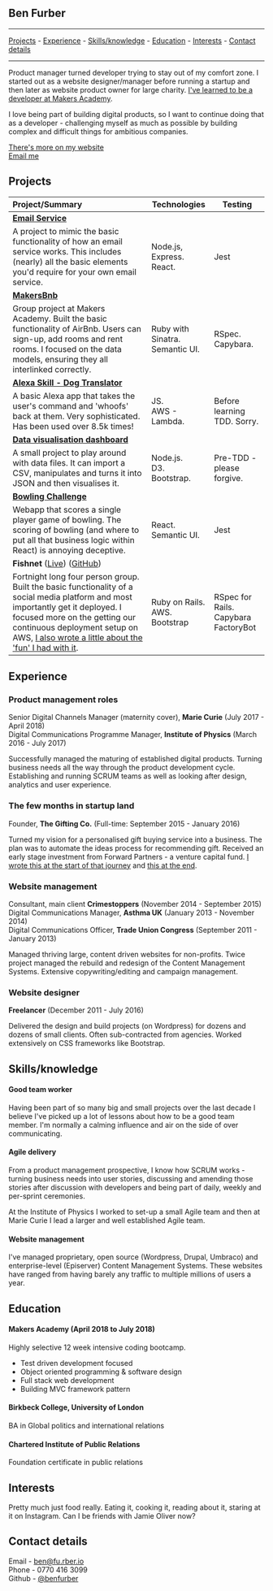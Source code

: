 ## Ben Furber
***
[Projects](#projects) - [Experience](#experience) - [Skills/knowledge](#skills) - [Education](#education) - [Interests](#interests) - [Contact details](#contact)
***

Product manager turned developer trying to stay out of my comfort zone. I started out as a website designer/manager before running a startup and then later as website product owner for large charity. [I've learned to be a developer at Makers Academy](#education).

I love being part of building digital products, so I want to continue doing that as a developer - challenging myself as much as possible by building complex and difficult things for ambitious companies.

[There's more on my website](http://fu.rber.io)<br/>
[Email me](mailto:ben@fu.rber.io)

## <a name="projects">Projects</a>

| Project/Summary        |   Technologies  |  Testing  |
| :----------------------| ----------------|-----------|
| **[Email Service](https://github.com/charmalt/final-project-main)** |
| A project to mimic the basic functionality of how an email service works. This includes (nearly) all the basic elements you'd require for your own email service. | Node.js, Express. <br/>React. | Jest |
| **[MakersBnb](https://github.com/charmalt/makersbnb)** |
| Group project at Makers Academy. Built the basic functionality of AirBnb. Users can sign-up, add rooms and rent rooms. I focused on the data models, ensuring they all interlinked correctly. | Ruby with Sinatra.<br/>Semantic UI. | RSpec.<br/>Capybara. |
| **[Alexa Skill - Dog Translator](https://www.amazon.co.uk/Ben-Furber-Dog-Translator/dp/B07B28NH9G/ref=sr_1_1?s=digital-skills&ie=UTF8&qid=1523111280&sr=1-1&keywords=dog+translator)** |
| A basic Alexa app that takes the user's command and 'whoofs' back at them. Very sophisticated.<br/>Has been used over 8.5k times! | JS.<br/>AWS - Lambda. | Before learning TDD. Sorry. |
| **[Data visualisation dashboard](https://github.com/benfurber/datadashboard)** |
| A small project to play around with data files. It can import a CSV, manipulates and turns it into JSON and then visualises it. | Node.js.<br/>D3.<br/>Bootstrap. | Pre-TDD - please forgive. |
| **[Bowling Challenge](https://github.com/benfurber/bowling-challenge)** |
| Webapp that scores a single player game of bowling. The scoring of bowling (and where to put all that business logic within React) is annoying deceptive. | React. <br/>Semantic UI. | Jest |
| **Fishnet** ([Live](http://fishes.eu-west-2.elasticbeanstalk.com/)) ([GitHub](https://github.com/ZoeKavanagh/fishnet)) |
| Fortnight long four person group. Built the basic functionality of a social media platform and most importantly get it deployed. I focused more on the getting our continuous deployment setup on AWS, [I also wrote a little about the 'fun' I had with it](https://medium.com/@benfurber/a-few-things-ive-learned-that-s-made-aws-less-scary-f5600f7e662a). | Ruby on Rails.<br/>AWS.<br/>Bootstrap | RSpec for Rails.<br/>Capybara<br/>FactoryBot |

## <a name="experience">Experience</a>

### Product management roles
Senior Digital Channels Manager (maternity cover), **Marie Curie** (July 2017 - April 2018)<br>
Digital Communications Programme Manager, **Institute of Physics** (March 2016 - July 2017)<br>

Successfully managed the maturing of established digital products. Turning business needs all the way through the product development cycle. Establishing and running SCRUM teams as well as looking after design, analytics and user experience.

### The few months in startup land
Founder, **The Gifting Co.** (Full-time: September 2015 - January 2016)<br>

Turned my vision for a personalised gift buying service into a business. The plan was to automate the ideas process for recommending gift. Received an early stage investment from Forward Partners - a venture capital fund. <a href="https://medium.com/@benfurber/so-i-m-officially-a-founder-now-what-ca88c9516408">I wrote this at the start of that journey</a> and <a href="https://medium.com/@benfurber/so-i-ve-hit-a-wall-what-now-b07bbc60f75a">this at the end</a>.

### Website management
Consultant, main client **Crimestoppers** (November 2014 - September 2015)<br>
Digital Communications Manager, **Asthma UK** (January 2013 - November 2014)<br>
Digital Communications Officer, **Trade Union Congress** (September 2011 - January 2013)<br>

Managed thriving large, content driven websites for non-profits. Twice project managed the rebuild and redesign of the Content Management Systems. Extensive copywriting/editing and campaign management.

### Website designer</strong><br/>
**Freelancer** (December 2011 - July 2016)

Delivered the design and build projects (on Wordpress) for dozens and dozens of small clients. Often sub-contracted from agencies. Worked extensively on CSS frameworks like Bootstrap.

## <a name="skills">Skills/knowledge</a>

#### Good team worker
Having been part of so many big and small projects over the last decade I believe I've picked up a lot of lessons about how to be a good team member. I'm normally a calming influence and air on the side of over communicating.

#### Agile delivery
From a product management prospective, I know how SCRUM works - turning business needs into user stories, discussing and amending those stories after discussion with developers and being part of daily, weekly and per-sprint ceremonies.

At the Institute of Physics I worked to set-up a small Agile team and then at Marie Curie I lead a larger and well established Agile team.

#### Website management
I've managed proprietary, open source (Wordpress, Drupal, Umbraco) and enterprise-level (Episerver) Content Management Systems. These websites have ranged from having barely any traffic to multiple millions of users a year.

## <a name="education">Education</a>

#### Makers Academy (April 2018 to July 2018)
Highly selective 12 week intensive coding bootcamp.

- Test driven development focused
- Object oriented programming & software design
- Full stack web development
- Building MVC framework pattern

#### Birkbeck College, University of London
BA in Global politics and international relations

#### Chartered Institute of Public Relations
Foundation certificate in public relations

## <a name="interests">Interests</a>

Pretty much just food really. Eating it, cooking it, reading about it, staring at it on Instagram. Can I be friends with Jamie Oliver now?

## <a name="contact">Contact details</a>

Email - [ben@fu.rber.io](mailto:ben@fu.rber.io)<br/>
Phone - 0770 416 3099<br/>
Github - [@benfurber](https://github.com/benfurber/)
